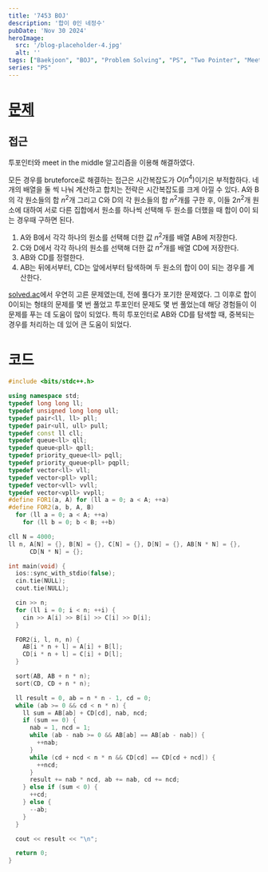 ```yaml
---
title: '7453 BOJ'
description: '합이 0인 네정수'
pubDate: 'Nov 30 2024'
heroImage:
  src: '/blog-placeholder-4.jpg'
  alt: ''
tags: ["Baekjoon", "BOJ", "Problem Solving", "PS", "Two Pointer", "Meet in the Middle"]
series: "PS"
---
```


# [문제](https://www.acmicpc.net/problem/7453)

## 접근

투포인터와 meet in the middle 알고리즘을 이용해 해결하였다.

모든 경우를 bruteforce로 해결하는 접근은 시간복잡도가 $O(n^4)$이기은 부적합하다.
네 개의 배열을 둘 씩 나눠 계산하고 합치는 전략은 시간복잡도를 크게 아낄 수 있다.
A와 B의 각 원소들의 합 $n^2$개 그리고 C와 D의 각 원소들의 합 $n^2$개를 구한 후, 이들 $2n^2$개 원소에 대하여
서로 다른 집합에서 원소를 하나씩 선택해 두 원소를 더했을 때 합이 0이 되는 경우때 구하면 된다.

1. A와 B에서 각각 하나의 원소를 선택해 더한 값 $n^2$개를 배열 AB에 저장한다.
2. C와 D에서 각각 하나의 원소를 선택해 더한 값 $n^2$개를 배열 CD에 저장한다.
3. AB와 CD를 정렬한다.
4. AB는 뒤에서부터, CD는 앞에서부터 탐색하며 두 원소의 합이 0이 되는 경우를 계산한다.

[solved.ac](https://solved.ac/problems)에서 우연히 고른 문제였는데, 전에 풀다가 포기한 문제였다.
그 이후로 합이 0이되는 형태의 문제를 몇 번 풀었고 투포인터 문제도 몇 번 풀었는데
해당 경험들이 이 문제를 푸는 데 도움이 많이 되었다.
특히 투포인터로 AB와 CD를 탐색할 때, 중복되는 경우를 처리하는 데 있어 큰 도움이 되었다.

# 코드

```c++
#include <bits/stdc++.h>

using namespace std;
typedef long long ll;
typedef unsigned long long ull;
typedef pair<ll, ll> pll;
typedef pair<ull, ull> pull;
typedef const ll cll;
typedef queue<ll> qll;
typedef queue<pll> qpll;
typedef priority_queue<ll> pqll;
typedef priority_queue<pll> pqpll;
typedef vector<ll> vll;
typedef vector<pll> vpll;
typedef vector<vll> vvll;
typedef vector<vpll> vvpll;
#define FOR1(a, A) for (ll a = 0; a < A; ++a)
#define FOR2(a, b, A, B)                                                       \
  for (ll a = 0; a < A; ++a)                                                   \
    for (ll b = 0; b < B; ++b)

cll N = 4000;
ll n, A[N] = {}, B[N] = {}, C[N] = {}, D[N] = {}, AB[N * N] = {},
      CD[N * N] = {};

int main(void) {
  ios::sync_with_stdio(false);
  cin.tie(NULL);
  cout.tie(NULL);

  cin >> n;
  for (ll i = 0; i < n; ++i) {
    cin >> A[i] >> B[i] >> C[i] >> D[i];
  }

  FOR2(i, l, n, n) {
    AB[i * n + l] = A[i] + B[l];
    CD[i * n + l] = C[i] + D[l];
  }

  sort(AB, AB + n * n);
  sort(CD, CD + n * n);

  ll result = 0, ab = n * n - 1, cd = 0;
  while (ab >= 0 && cd < n * n) {
    ll sum = AB[ab] + CD[cd], nab, ncd;
    if (sum == 0) {
      nab = 1, ncd = 1;
      while (ab - nab >= 0 && AB[ab] == AB[ab - nab]) {
        ++nab;
      }
      while (cd + ncd < n * n && CD[cd] == CD[cd + ncd]) {
        ++ncd;
      }
      result += nab * ncd, ab += nab, cd += ncd;
    } else if (sum < 0) {
      ++cd;
    } else {
      --ab;
    }
  }

  cout << result << "\n";

  return 0;
}
```